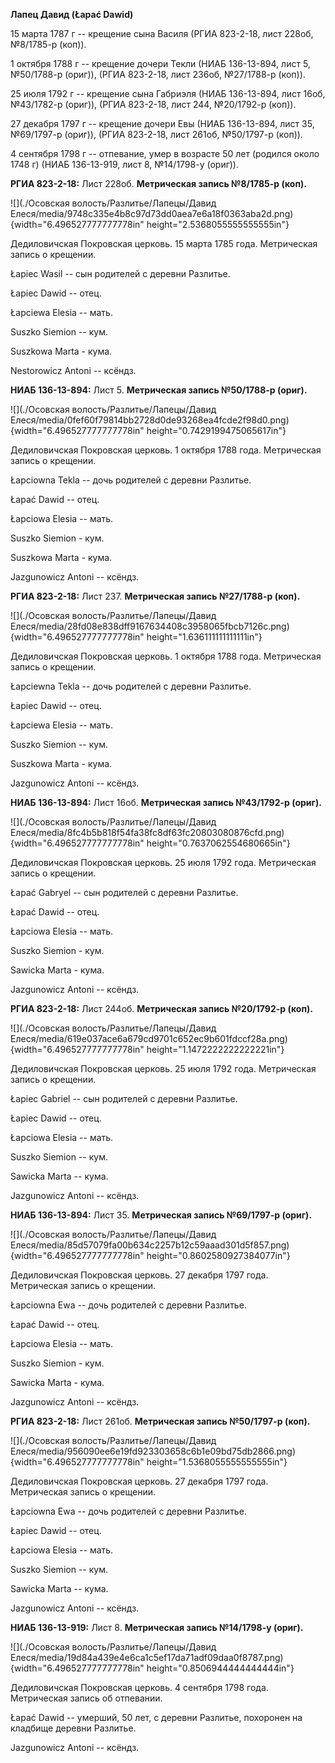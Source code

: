 **Лапец Давид (Łapać Dawid)**

15 марта 1787 г -- крещение сына Василя (РГИА 823-2-18, лист 228об,
№8/1785-р (коп)).

1 октября 1788 г -- крещение дочери Текли (НИАБ 136-13-894, лист 5,
№50/1788-р (ориг)), (РГИА 823-2-18, лист 236об, №27/1788-р (коп)).

25 июля 1792 г -- крещение сына Габриэля (НИАБ 136-13-894, лист 16об,
№43/1782-р (ориг)), (РГИА 823-2-18, лист 244, №20/1792-р (коп)).

27 декабря 1797 г -- крещение дочери Евы (НИАБ 136-13-894, лист 35,
№69/1797-р (ориг)), (РГИА 823-2-18, лист 261об, №50/1797-р (коп)).

4 сентября 1798 г -- отпевание, умер в возрасте 50 лет (родился около
1748 г) (НИАБ 136-13-919, лист 8, №14/1798-у (ориг)).

**РГИА 823-2-18:** Лист 228об. **Метрическая запись №8/1785-р (коп).**

![](./Осовская волость/Разлитье/Лапецы/Давид Елеся/media/9748c335e4b8c97d73dd0aea7e6a18f0363aba2d.png){width="6.496527777777778in"
height="2.5368055555555555in"}

Дедиловичская Покровская церковь. 15 марта 1785 года. Метрическая запись
о крещении.

Łapiec Wasil -- сын родителей с деревни Разлитье.

Łapiec Dawid -- отец.

Łapciewa Elesia -- мать.

Suszko Siemion -- кум.

Suszkowa Marta - кума.

Nestorowicz Antoni -- ксёндз.

**НИАБ 136-13-894:** Лист 5. **Метрическая запись №50/1788-р (ориг).**

![](./Осовская волость/Разлитье/Лапецы/Давид Елеся/media/0fef60f79814bb2728d0de93268ea4fcde2f98d0.png){width="6.496527777777778in"
height="0.7429199475065617in"}

Дедиловичская Покровская церковь. 1 октября 1788 года. Метрическая
запись о крещении.

Łapciowna Tekla -- дочь родителей с деревни Разлитье.

Łapać Dawid -- отец.

Łapciowa Elesia -- мать.

Suszko Siemion - кум.

Suszkowa Marta - кума.

Jazgunowicz Antoni -- ксёндз.

**РГИА 823-2-18:** Лист 237. **Метрическая запись №27/1788-р (коп).**

![](./Осовская волость/Разлитье/Лапецы/Давид Елеся/media/28fd08e838dff9167634408c3958065fbcb7126c.png){width="6.496527777777778in"
height="1.636111111111111in"}

Дедиловичская Покровская церковь. 1 октября 1788 года. Метрическая
запись о крещении.

Łapciewna Tekla -- дочь родителей с деревни Разлитье.

Łapiec Dawid -- отец.

Łapciewa Elesia -- мать.

Suszko Siemion -- кум.

Suszkowa Marta - кума.

Jazgunowicz Antoni -- ксёндз.

**НИАБ 136-13-894:** Лист 16об. **Метрическая запись №43/1792-р
(ориг).**

![](./Осовская волость/Разлитье/Лапецы/Давид Елеся/media/8fc4b5b818f54fa38fc8df63fc20803080876cfd.png){width="6.496527777777778in"
height="0.7637062554680665in"}

Дедиловичская Покровская церковь. 25 июля 1792 года. Метрическая запись
о крещении.

Łapać Gabryel -- сын родителей с деревни Разлитье.

Łapać Dawid -- отец.

Łapciowa Elesia -- мать.

Suszko Siemion - кум.

Sawicka Marta - кума.

Jazgunowicz Antoni -- ксёндз.

**РГИА 823-2-18:** Лист 244об. **Метрическая запись №20/1792-р (коп).**

![](./Осовская волость/Разлитье/Лапецы/Давид Елеся/media/619e037ace6a679cd9701c652ec9b601fdccf28a.png){width="6.496527777777778in"
height="1.1472222222222221in"}

Дедиловичская Покровская церковь. 25 июля 1792 года. Метрическая запись
о крещении.

Łapiec Gabriel -- сын родителей с деревни Разлитье.

Łapiec Dawid -- отец.

Łapciowa Elesia -- мать.

Suszko Siemion -- кум.

Sawicka Marta -- кума.

Jazgunowicz Antoni -- ксёндз.

**НИАБ 136-13-894:** Лист 35. **Метрическая запись №69/1797-р (ориг).**

![](./Осовская волость/Разлитье/Лапецы/Давид Елеся/media/85d57079fa00b634c2257b12c59aaad301d5f857.png){width="6.496527777777778in"
height="0.8602580927384077in"}

Дедиловичская Покровская церковь. 27 декабря 1797 года. Метрическая
запись о крещении.

Łapciowna Ewa -- дочь родителей с деревни Разлитье.

Łapać Dawid -- отец.

Łapciowa Elesia -- мать.

Suszko Siemion - кум.

Sawicka Marta - кума.

Jazgunowicz Antoni -- ксёндз.

**РГИА 823-2-18:** Лист 261об. **Метрическая запись №50/1797-р (коп).**

![](./Осовская волость/Разлитье/Лапецы/Давид Елеся/media/956090ee6e19fd923303658c6b1e09bd75db2866.png){width="6.496527777777778in"
height="1.5368055555555555in"}

Дедиловичская Покровская церковь. 27 декабря 1797 года. Метрическая
запись о крещении.

Łapciowna Ewa -- дочь родителей с деревни Разлитье.

Łapiec Dawid -- отец.

Łapciowa Elesia -- мать.

Suszko Siemion -- кум.

Sawicka Marta -- кума.

Jazgunowicz Antoni -- ксёндз.

**НИАБ 136-13-919:** Лист 8. **Метрическая запись №14/1798-у (ориг).**

![](./Осовская волость/Разлитье/Лапецы/Давид Елеся/media/19d84a439e4e6ca1c5ef17da71adf09daa0f8787.png){width="6.496527777777778in"
height="0.8506944444444444in"}

Дедиловичская Покровская церковь. 4 сентября 1798 года. Метрическая
запись об отпевании.

Łapać Dawid -- умерший, 50 лет, с деревни Разлитье, похоронен на
кладбище деревни Разлитье.

Jazgunowicz Antoni -- ксёндз.
